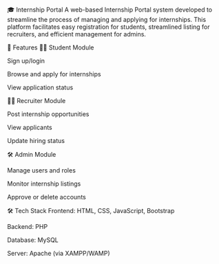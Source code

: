 🎓 Internship Portal
A web-based Internship Portal system developed to streamline the process of managing and applying for internships. This platform facilitates easy registration for students, streamlined listing for recruiters, and efficient management for admins.

🚀 Features
🧑‍🎓 Student Module

Sign up/login

Browse and apply for internships

View application status

🧑‍💼 Recruiter Module

Post internship opportunities

View applicants

Update hiring status

🛠️ Admin Module

Manage users and roles

Monitor internship listings

Approve or delete accounts

🛠️ Tech Stack
Frontend: HTML, CSS, JavaScript, Bootstrap

Backend: PHP

Database: MySQL

Server: Apache (via XAMPP/WAMP)
